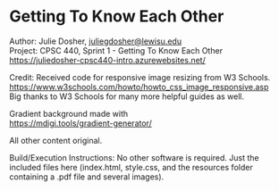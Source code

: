 # Getting To Know Each Other

Author: Julie Dosher, juliegdosher@lewisu.edu  
Project: CPSC 440, Sprint 1 - Getting To Know Each Other
https://juliedosher-cpsc440-intro.azurewebsites.net/


Credit:
Received code for responsive image resizing from W3 Schools.  
https://www.w3schools.com/howto/howto_css_image_responsive.asp  
Big thanks to W3 Schools for many more helpful guides as well. 
 
 Gradient background made with  
 https://mdigi.tools/gradient-generator/  
 
All other content original.   

           
Build/Execution Instructions: No other software is required. Just the included files here (index.html, style.css, and the resources folder containing a .pdf file and several images).
